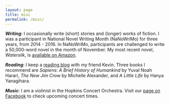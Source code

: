 ```yaml
---
layout: page
title: misc
permalink: /misc/
---
```




***Writing***: I occasionally write (short) stories and (longer) works of fiction. I was a participant in National Novel Writing Month (NaNoWriMo) for three years, from 2014 - 2016. In NaNoWriMo, participants are challenged to write a 50,000-word novel in the month of November. My most recent novel, *Watersilk*, is [available on Amazon](https://www.amazon.com/Watersilk-Albert-Kuo/dp/1540777790). 

***Reading***: I keep a [reading blog](https://albertandkevin.wordpress.com/) with my friend Kevin. Three books I recommend are *Sapiens: A Brief History of Humankind* by Yuval Noah Harari, *The New Jim Crow* by Michelle Alexander, and *A Little Life* by Hanya Yanagihara. 

***Music***: I am a violinist in the Hopkins Concert Orchestra. Visit our [page on Facebook](https://www.facebook.com/HopkinsSymphonyOrchestra/) to check upcoming concert times.

